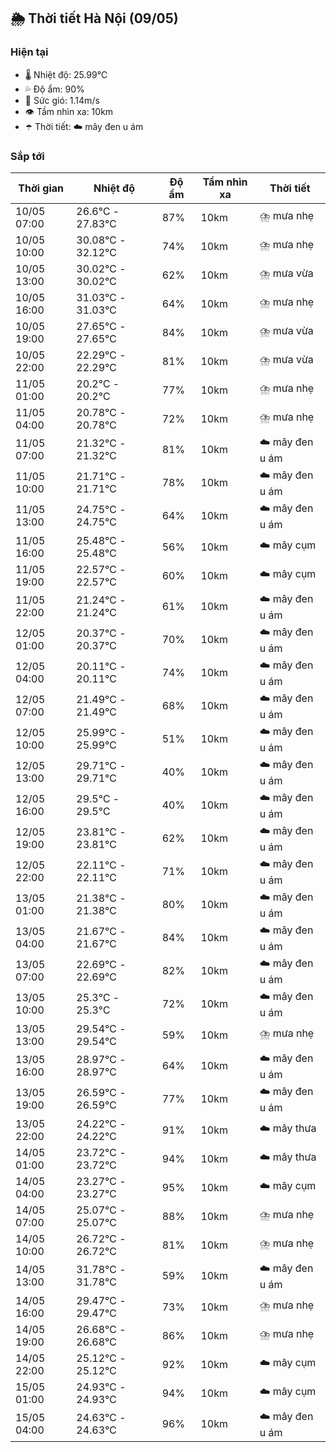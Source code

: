 ## 🌦️ Thời tiết Hà Nội (09/05)

### Hiện tại

- 🌡️ Nhiệt độ: 25.99℃
- 💦 Độ ẩm: 90%
- 💨 Sức gió: 1.14m/s
- 👁️ Tầm nhìn xa: 10km
- ☂️ Thời tiết: ☁️ mây đen u ám

### Sắp tới

| Thời gian | Nhiệt độ | Độ ẩm | Tầm nhìn xa | Thời tiết |
| --- | --- | --- | --- | --- |
| 10/05 07:00 | 26.6℃ - 27.83℃ | 87% | 10km | ⛈️ mưa nhẹ |
| 10/05 10:00 | 30.08℃ - 32.12℃ | 74% | 10km | ⛈️ mưa nhẹ |
| 10/05 13:00 | 30.02℃ - 30.02℃ | 62% | 10km | ⛈️ mưa vừa |
| 10/05 16:00 | 31.03℃ - 31.03℃ | 64% | 10km | ⛈️ mưa nhẹ |
| 10/05 19:00 | 27.65℃ - 27.65℃ | 84% | 10km | ⛈️ mưa vừa |
| 10/05 22:00 | 22.29℃ - 22.29℃ | 81% | 10km | ⛈️ mưa vừa |
| 11/05 01:00 | 20.2℃ - 20.2℃ | 77% | 10km | ⛈️ mưa nhẹ |
| 11/05 04:00 | 20.78℃ - 20.78℃ | 72% | 10km | ⛈️ mưa nhẹ |
| 11/05 07:00 | 21.32℃ - 21.32℃ | 81% | 10km | ☁️ mây đen u ám |
| 11/05 10:00 | 21.71℃ - 21.71℃ | 78% | 10km | ☁️ mây đen u ám |
| 11/05 13:00 | 24.75℃ - 24.75℃ | 64% | 10km | ☁️ mây đen u ám |
| 11/05 16:00 | 25.48℃ - 25.48℃ | 56% | 10km | ☁️ mây cụm |
| 11/05 19:00 | 22.57℃ - 22.57℃ | 60% | 10km | ☁️ mây cụm |
| 11/05 22:00 | 21.24℃ - 21.24℃ | 61% | 10km | ☁️ mây đen u ám |
| 12/05 01:00 | 20.37℃ - 20.37℃ | 70% | 10km | ☁️ mây đen u ám |
| 12/05 04:00 | 20.11℃ - 20.11℃ | 74% | 10km | ☁️ mây đen u ám |
| 12/05 07:00 | 21.49℃ - 21.49℃ | 68% | 10km | ☁️ mây đen u ám |
| 12/05 10:00 | 25.99℃ - 25.99℃ | 51% | 10km | ☁️ mây đen u ám |
| 12/05 13:00 | 29.71℃ - 29.71℃ | 40% | 10km | ☁️ mây đen u ám |
| 12/05 16:00 | 29.5℃ - 29.5℃ | 40% | 10km | ☁️ mây đen u ám |
| 12/05 19:00 | 23.81℃ - 23.81℃ | 62% | 10km | ☁️ mây đen u ám |
| 12/05 22:00 | 22.11℃ - 22.11℃ | 71% | 10km | ☁️ mây đen u ám |
| 13/05 01:00 | 21.38℃ - 21.38℃ | 80% | 10km | ☁️ mây đen u ám |
| 13/05 04:00 | 21.67℃ - 21.67℃ | 84% | 10km | ☁️ mây đen u ám |
| 13/05 07:00 | 22.69℃ - 22.69℃ | 82% | 10km | ☁️ mây đen u ám |
| 13/05 10:00 | 25.3℃ - 25.3℃ | 72% | 10km | ☁️ mây đen u ám |
| 13/05 13:00 | 29.54℃ - 29.54℃ | 59% | 10km | ⛈️ mưa nhẹ |
| 13/05 16:00 | 28.97℃ - 28.97℃ | 64% | 10km | ☁️ mây đen u ám |
| 13/05 19:00 | 26.59℃ - 26.59℃ | 77% | 10km | ☁️ mây đen u ám |
| 13/05 22:00 | 24.22℃ - 24.22℃ | 91% | 10km | ☁️ mây thưa |
| 14/05 01:00 | 23.72℃ - 23.72℃ | 94% | 10km | ☁️ mây thưa |
| 14/05 04:00 | 23.27℃ - 23.27℃ | 95% | 10km | ☁️ mây cụm |
| 14/05 07:00 | 25.07℃ - 25.07℃ | 88% | 10km | ⛈️ mưa nhẹ |
| 14/05 10:00 | 26.72℃ - 26.72℃ | 81% | 10km | ⛈️ mưa nhẹ |
| 14/05 13:00 | 31.78℃ - 31.78℃ | 59% | 10km | ☁️ mây đen u ám |
| 14/05 16:00 | 29.47℃ - 29.47℃ | 73% | 10km | ⛈️ mưa nhẹ |
| 14/05 19:00 | 26.68℃ - 26.68℃ | 86% | 10km | ⛈️ mưa nhẹ |
| 14/05 22:00 | 25.12℃ - 25.12℃ | 92% | 10km | ☁️ mây cụm |
| 15/05 01:00 | 24.93℃ - 24.93℃ | 94% | 10km | ☁️ mây cụm |
| 15/05 04:00 | 24.63℃ - 24.63℃ | 96% | 10km | ☁️ mây đen u ám |
